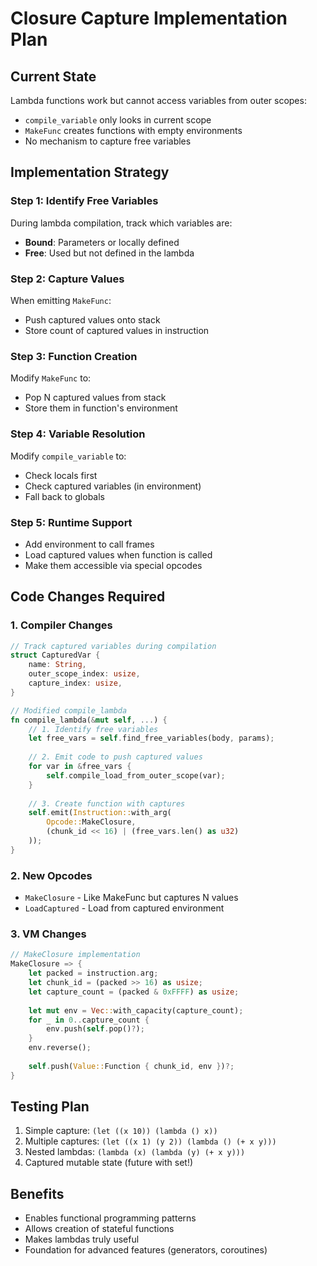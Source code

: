# Closure Capture Implementation Plan

## Current State

Lambda functions work but cannot access variables from outer scopes:
- `compile_variable` only looks in current scope
- `MakeFunc` creates functions with empty environments
- No mechanism to capture free variables

## Implementation Strategy

### Step 1: Identify Free Variables
During lambda compilation, track which variables are:
- **Bound**: Parameters or locally defined
- **Free**: Used but not defined in the lambda

### Step 2: Capture Values
When emitting `MakeFunc`:
- Push captured values onto stack
- Store count of captured values in instruction

### Step 3: Function Creation
Modify `MakeFunc` to:
- Pop N captured values from stack
- Store them in function's environment

### Step 4: Variable Resolution
Modify `compile_variable` to:
- Check locals first
- Check captured variables (in environment)
- Fall back to globals

### Step 5: Runtime Support
- Add environment to call frames
- Load captured values when function is called
- Make them accessible via special opcodes

## Code Changes Required

### 1. Compiler Changes
```rust
// Track captured variables during compilation
struct CapturedVar {
    name: String,
    outer_scope_index: usize,
    capture_index: usize,
}

// Modified compile_lambda
fn compile_lambda(&mut self, ...) {
    // 1. Identify free variables
    let free_vars = self.find_free_variables(body, params);
    
    // 2. Emit code to push captured values
    for var in &free_vars {
        self.compile_load_from_outer_scope(var);
    }
    
    // 3. Create function with captures
    self.emit(Instruction::with_arg(
        Opcode::MakeClosure, 
        (chunk_id << 16) | (free_vars.len() as u32)
    ));
}
```

### 2. New Opcodes
- `MakeClosure` - Like MakeFunc but captures N values
- `LoadCaptured` - Load from captured environment

### 3. VM Changes
```rust
// MakeClosure implementation
MakeClosure => {
    let packed = instruction.arg;
    let chunk_id = (packed >> 16) as usize;
    let capture_count = (packed & 0xFFFF) as usize;
    
    let mut env = Vec::with_capacity(capture_count);
    for _ in 0..capture_count {
        env.push(self.pop()?);
    }
    env.reverse();
    
    self.push(Value::Function { chunk_id, env })?;
}
```

## Testing Plan

1. Simple capture: `(let ((x 10)) (lambda () x))`
2. Multiple captures: `(let ((x 1) (y 2)) (lambda () (+ x y)))`
3. Nested lambdas: `(lambda (x) (lambda (y) (+ x y)))`
4. Captured mutable state (future with set!)

## Benefits

- Enables functional programming patterns
- Allows creation of stateful functions
- Makes lambdas truly useful
- Foundation for advanced features (generators, coroutines)